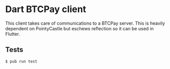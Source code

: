 # Dart BTCPay client

This client takes care of communications to a BTCPay server. This is heavily
dependent on PointyCastle but eschews reflection so it can be used in Flutter.

## Tests

```
$ pub run test
```
